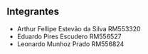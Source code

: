 ## Integrantes
- Arthur Fellipe Estevão da Silva RM553320
- Eduardo Pires Escudero RM556527
- Leonardo Munhoz Prado RM556824 
